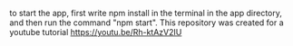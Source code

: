 to start the app, first write npm install in the terminal in the app directory,
and then run the command "npm start".
This repository was created for a youtube tutorial
https://youtu.be/Rh-ktAzV2IU
